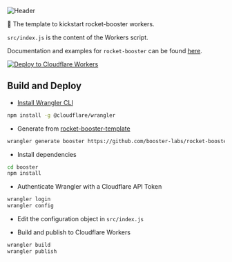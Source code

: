 ![Header](https://raw.githubusercontent.com/booster-labs/rocket-booster/master/.github/img/header.png)

:rocket: The template to kickstart rocket-booster workers.

`src/index.js` is the content of the Workers script.

Documentation and examples for `rocket-booster` can be found [here](https://github.com/booster-labs/rocket-booster).

[![Deploy to Cloudflare Workers](https://deploy.workers.cloudflare.com/button)](https://deploy.workers.cloudflare.com/?url=https://github.com/booster-labs/rocket-booster-template)

## Build and Deploy

- [Install Wrangler CLI](https://github.com/cloudflare/wrangler#installation)

```sh
npm install -g @cloudflare/wrangler
```

- Generate from [rocket-booster-template](https://github.com/booster-labs/rocket-booster-template)

```sh
wrangler generate booster https://github.com/booster-labs/rocket-booster-template
```

- Install dependencies

```sh
cd booster
npm install
```

- Authenticate Wrangler with a Cloudflare API Token

```sh
wrangler login
wrangler config
```

- Edit the configuration object in `src/index.js`

- Build and publish to Cloudflare Workers

```sh
wrangler build
wrangler publish
```
